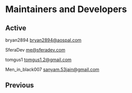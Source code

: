 # Maintainers and Developers #

## Active ##
bryan2894 <bryan2894@aospal.com>

SferaDev <me@sferadev.com>

tomgus1 <tomgus1.2@gmail.com>

Men_in_black007 <sanyam.53jain@gmail.com>

## Previous ##
